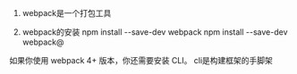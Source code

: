 
1. webpack是一个打包工具

2. webpack的安装
npm install --save-dev webpack
npm install --save-dev webpack@<version>

如果你使用 webpack 4+ 版本，你还需要安装 CLI。 
cli是构建框架的手脚架
